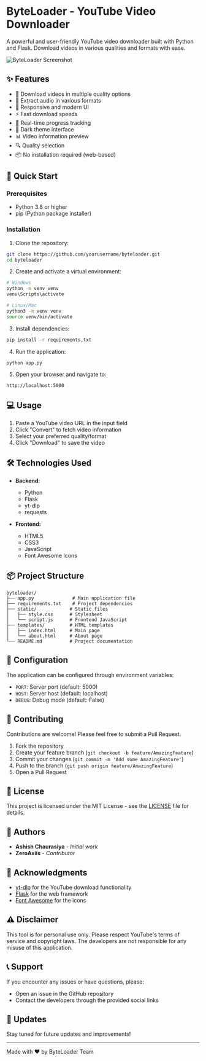# ByteLoader - YouTube Video Downloader

A powerful and user-friendly YouTube video downloader built with Python and Flask. Download videos in various qualities and formats with ease.

![ByteLoader Screenshot](screenshot.png)

## ✨ Features

- 🎥 Download videos in multiple quality options
- 🎵 Extract audio in various formats
- 📱 Responsive and modern UI
- ⚡ Fast download speeds
- 🔄 Real-time progress tracking
- 🎨 Dark theme interface
- 📊 Video information preview
- 🔍 Quality selection
- 📦 No installation required (web-based)

## 🚀 Quick Start

### Prerequisites

- Python 3.8 or higher
- pip (Python package installer)

### Installation

1. Clone the repository:
```bash
git clone https://github.com/yourusername/byteloader.git
cd byteloader
```

2. Create and activate a virtual environment:
```bash
# Windows
python -m venv venv
venv\Scripts\activate

# Linux/Mac
python3 -m venv venv
source venv/bin/activate
```

3. Install dependencies:
```bash
pip install -r requirements.txt
```

4. Run the application:
```bash
python app.py
```

5. Open your browser and navigate to:
```
http://localhost:5000
```

## 💻 Usage

1. Paste a YouTube video URL in the input field
2. Click "Convert" to fetch video information
3. Select your preferred quality/format
4. Click "Download" to save the video

## 🛠️ Technologies Used

- **Backend:**
  - Python
  - Flask
  - yt-dlp
  - requests

- **Frontend:**
  - HTML5
  - CSS3
  - JavaScript
  - Font Awesome Icons

## 📦 Project Structure

```
byteloader/
├── app.py              # Main application file
├── requirements.txt    # Project dependencies
├── static/            # Static files
│   ├── style.css      # Stylesheet
│   └── script.js      # Frontend JavaScript
├── templates/         # HTML templates
│   ├── index.html     # Main page
│   └── about.html     # About page
└── README.md          # Project documentation
```

## 🔧 Configuration

The application can be configured through environment variables:

- `PORT`: Server port (default: 5000)
- `HOST`: Server host (default: localhost)
- `DEBUG`: Debug mode (default: False)

## 🤝 Contributing

Contributions are welcome! Please feel free to submit a Pull Request.

1. Fork the repository
2. Create your feature branch (`git checkout -b feature/AmazingFeature`)
3. Commit your changes (`git commit -m 'Add some AmazingFeature'`)
4. Push to the branch (`git push origin feature/AmazingFeature`)
5. Open a Pull Request

## 📝 License

This project is licensed under the MIT License - see the [LICENSE](LICENSE) file for details.

## 👥 Authors

- **Ashish Chaurasiya** - *Initial work*
- **ZeroAxiis** - *Contributor*

## 🙏 Acknowledgments

- [yt-dlp](https://github.com/yt-dlp/yt-dlp) for the YouTube download functionality
- [Flask](https://flask.palletsprojects.com/) for the web framework
- [Font Awesome](https://fontawesome.com/) for the icons

## ⚠️ Disclaimer

This tool is for personal use only. Please respect YouTube's terms of service and copyright laws. The developers are not responsible for any misuse of this application.

## 📞 Support

If you encounter any issues or have questions, please:
- Open an issue in the GitHub repository
- Contact the developers through the provided social links

## 🔄 Updates

Stay tuned for future updates and improvements!

---

Made with ❤️ by ByteLoader Team
